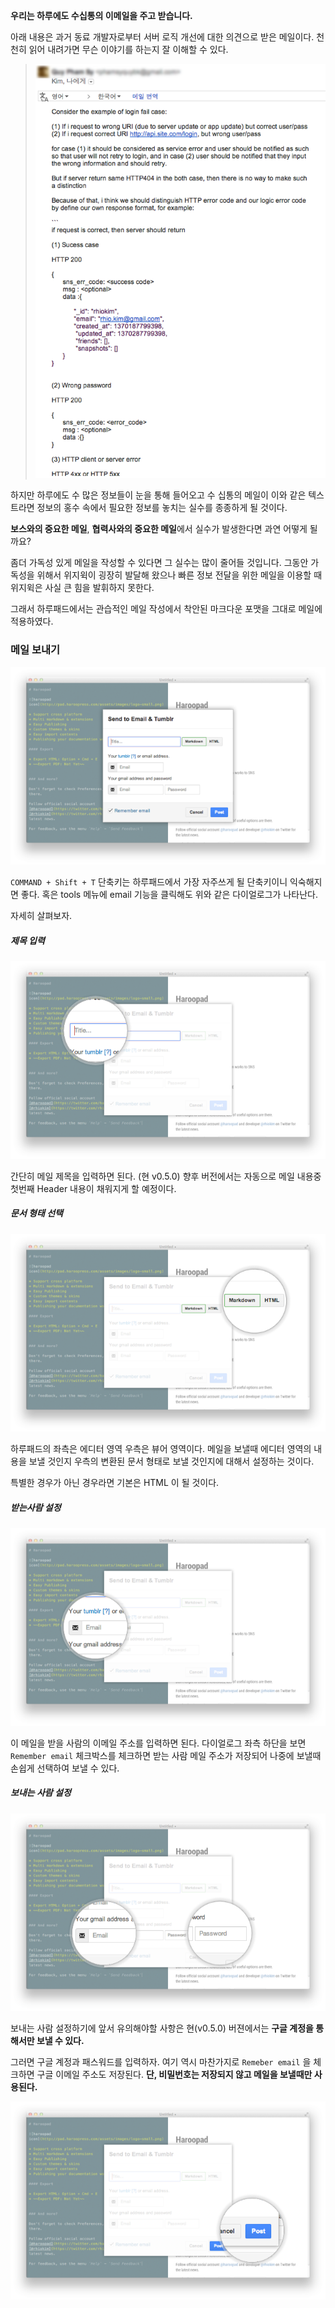 **우리는 하루에도 수십통의 이메일을 주고 받습니다.**  

아래 내용은 과거 동료 개발자로부터 서버 로직 개선에 대한 의견으로 받은 메일이다.  천천히 읽어 내려가면 무슨 이야기를 하는지 잘 이해할 수 있다.

> ![](./images/recived-mail.png)

하지만 하루에도 수 많은 정보들이 눈을 통해 들어오고 수 십통의 메일이 이와 같은 텍스트라면 정보의 홍수 속에서 필요한 정보를 놓치는 실수를 종종하게 될 것이다.

**보스와의 중요한 메일**, **협력사와의 중요한 메일**에서 실수가 발생한다면 과연 어떻게 될까요?

좀더 가독성 있게 메일을 작성할 수 있다면 그 실수는 많이 줄어들 것입니다. 그동안 가독성을 위해서 위지윅이 굉장히 발달해 왔으나 빠른 정보 전달을 위한 메일을 이용할 때 위지윅은 사실 큰 힘을 발휘하지 못한다.

그래서 하루패드에서는 관습적인 메일 작성에서 착안된 마크다운 포맷을 그대로 메일에 적용하였다.


### 메일 보내기

![](./images/send-email-001.png)

`COMMAND + Shift + T` 단축키는 하루패드에서 가장 자주쓰게 될 단축키이니 익숙해지면 좋다. 혹은 tools 메뉴에 email 기능을 클릭해도 위와 같은 다이얼로그가 나타난다.

자세히 살펴보자.

##### 제목 입력

![](./images/send-email-002.png)

간단히 메일 제목을 입력하면 된다. (현 v0.5.0) 향후 버전에서는 자동으로 메일 내용중 첫번째 Header 내용이 채워지게 할 예정이다.

##### 문서 형태 선택

![](./images/send-email-003.png)

하루패드의 좌측은 에디터 영역 우측은 뷰어 영역이다.  메일을 보낼때 에디터 영역의 내용을 보낼 것인지 우측의 변환된 문서 형태로 보낼 것인지에 대해서 설정하는 것이다.

특별한 경우가 아닌 경우라면 기본은 HTML 이 될 것이다.

##### 받는사람 설정

![](./images/send-email-004.png)

이 메일을 받을 사람의 이메일 주소를 입력하면 된다.  다이얼로그 좌측 하단을 보면 `Remember email` 체크박스를 체크하면 받는 사람 메일 주소가 저장되어 나중에 보낼때 손쉽게 선택하여 보낼 수 있다.

##### 보내는 사람 설정

![](./images/send-email-005.png)

보내는 사람 설정하기에 앞서 유의해야할 사항은 현(v0.5.0) 버젼에서는 **구글 계정을 통해서만 보낼 수 있다.**

그러면 구글 계정과 패스워드를 입력하자. 여기 역시 마찬가지로 `Remeber email` 을 체크하면 구글 이메일 주소도 저장된다. **단, 비밀번호는 저장되지 않고 메일을 보낼때만 사용된다.** 

![](./images/send-email-006.png)